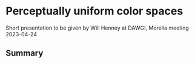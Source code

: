 # Perceptually uniform color spaces

Short presentation to be given by Will Henney at DAWGI, Morelia meeting 2023-04-24

## Summary



